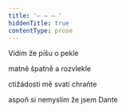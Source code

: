 ```yaml
---
title: '– – – '
hiddenTitle: true
contentType: prose
---
```


Vidím že píšu o pekle

matně špatně a rozvlekle

ctižádosti mě svatí chraňte

aspoň si nemyslím že jsem Dante
